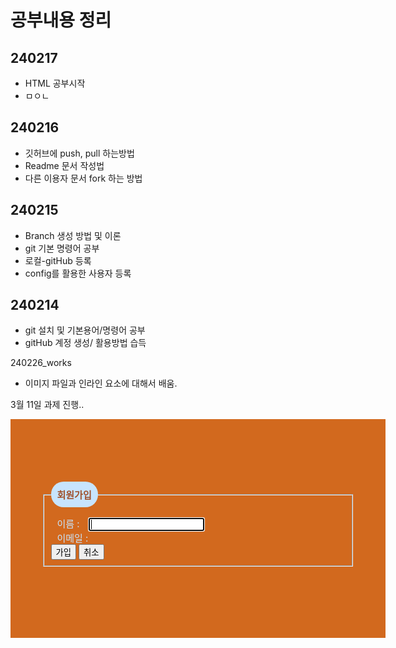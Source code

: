 # 공부내용 정리 

## 240217
- HTML 공부시작
- ㅁㅇㄴ

## 240216
- 깃허브에 push, pull 하는방법
- Readme 문서 작성법
- 다른 이용자 문서 fork 하는 방법
  
## 240215
- Branch 생성 방법 및 이론
- git 기본 명령어 공부
- 로컬-gitHub 등록
- config를 활용한 사용자 등록

## 240214
- git 설치 및 기본용어/명령어 공부
- gitHub 계정 생성/ 활용방법 습득
  

240226_works
- 이미지 파일과 인라인 요소에 대해서 배움.

3월 11일 과제 진행..
<!DOCTYPE html>
<html lang="ko">
<head>
  <meta charset="utf-8">
  <title>formStyleEx</title>
  <style>
    body {
      margin: auto;
    }
    form {
      width: 500px; height: 250px;
      background-color: chocolate;
      margin: auto;
      padding: 100px 50px 0px 50px;
    }
    .name {
      font-size: 15px;
      font-weight: bold;
      padding: 10px;
      background-color: #c7e4fd;
      color: sienna;
      border-radius: 20px;
      margin-bottom: 10px;
    }
    label {
      color: #c7e4fd;
      font-size: 15px;
      margin: 10px;
    }
  </style>
</head>

<body>
  <form>
    <fieldset class="form">
      <legend class="name">회원가입</legend>
      <label for="userName">이름 : </label>
      <input type="text" id="user_name" autofocus> <br>
      <label for="userName">이메일 : </label> <br>
      <button type="submit">가입</button>
      <button type="submit">취소</button>
    </fieldset>
</body>
</html>
